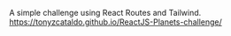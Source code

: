 A simple challenge using React Routes and Tailwind.
https://tonyzcataldo.github.io/ReactJS-Planets-challenge/
